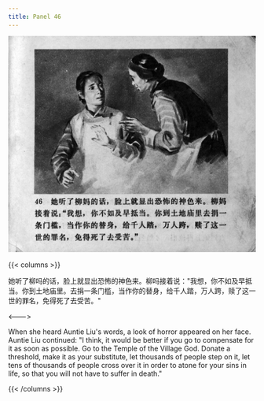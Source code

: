 ```yaml
---
title: Panel 46
---
```


![zhufu panel](./../../images/zhufu/seifert0772_zf_0051_046.jpg)

{{< columns >}}

她听了柳吗的话，脸上就显出恐怖的神色来。柳吗接着说："我想，你不如及早抵当。你到土地庙里。去捐一条门槛，当作你的替身，给千人踏，万人跨，赎了这一世的罪名，免得死了去受苦。"

<--->

When she heard Auntie Liu's words, a look of horror appeared on her face. Auntie Liu continued: "I think, it would be better if you go to compensate for it as soon as possible. Go to the Temple of the Village God. Donate a threshold, make it as your substitute, let thousands of people step on it, let tens of thousands of people cross over it in order to atone for your sins in life, so that you will not have to suffer in death."

{{< /columns >}}